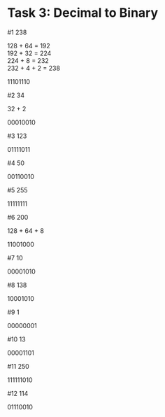 # Task 3: Decimal to Binary

  
#1 238  
  
128 + 64 = 192   
192 + 32 = 224  
224 + 8 = 232  
232 + 4 + 2 = 238  
  
11101110  
  
#2 34  
  
32 + 2  
  
00010010  
  
#3 123  
  
01111011  
  
#4 50  
  
00110010  
  
#5 255  
  
11111111  
  
#6 200  
  
128 + 64 + 8  
  
11001000  
  
#7 10  
  
00001010  
  
#8 138  
  
10001010  
  
#9 1  
  
00000001  
  
#10 13  
  
00001101  
  
#11 250  
  
111111010  
  
#12 114  
  
01110010

